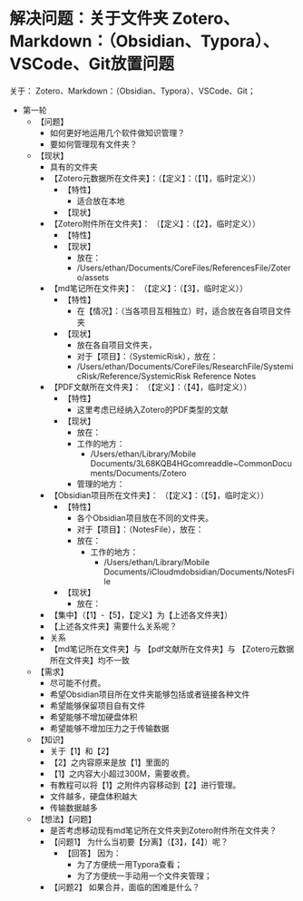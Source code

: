 # 解决问题：关于文件夹 Zotero、Markdown：（Obsidian、Typora）、VSCode、Git放置问题
关于： Zotero、Markdown：（Obsidian、Typora）、VSCode、Git；
- 第一轮
  - 【问题】
    - 如何更好地运用几个软件做知识管理？
    - 要如何管理现有文件夹？
  - 【现状】
    - 具有的文件夹
    - 【Zotero元数据所在文件夹】：（【定义】：（【1】，临时定义））
      - 【特性】
        - 适合放在本地
      - 【现状】
    - 【Zotero附件所在文件夹】： （【定义】：（【2】，临时定义））
      - 【特性】
      - 【现状】
        - 放在：
        - /Users/ethan/Documents/CoreFiles/ReferencesFile/Zotero/assets
    - 【md笔记所在文件夹】： （【定义】：（【3】，临时定义））
      - 【特性】
        - 在【情况】：（当各项目互相独立）时，适合放在各自项目文件夹
      - 【现状】
        - 放在各自项目文件夹，
        - 对于【项目】：（SystemicRisk），放在：
        - /Users/ethan/Documents/CoreFiles/ResearchFile/SystemicRisk/Reference/SystemicRisk Reference Notes
    - 【PDF文献所在文件夹】： （【定义】：（【4】，临时定义））
      - 【特性】
        - 这里考虑已经纳入Zotero的PDF类型的文献
      - 【现状】
        - 放在：
        - 工作的地方：
          - /Users/ethan/Library/Mobile Documents/3L68KQB4HGcomreaddle~CommonDocuments/Documents/Zotero
        - 管理的地方：
    - 【Obsidian项目所在文件夹】： （【定义】：（【5】，临时定义））
      - 【特性】
        - 各个Obsidian项目放在不同的文件夹。
        - 对于【项目】：（NotesFile），放在：
        - 放在：
          - 工作的地方：
            - /Users/ethan/Library/Mobile Documents/iCloudmdobsidian/Documents/NotesFile
      - 【现状】
        - 放在：
    - 【集中】（【1】-【5】，【定义】为【上述各文件夹】）
    - 【上述各文件夹】需要什么关系呢？
    - 关系
    - 【md笔记所在文件夹】与 【pdf文献所在文件夹】与 【Zotero元数据所在文件夹】均不一致
  - 【需求】
    - 尽可能不付费。
    - 希望Obsidian项目所在文件夹能够包括或者链接各种文件
    - 希望能够保留项目自有文件
    - 希望能够不增加硬盘体积
    - 希望能够不增加压力之于传输数据
  - 【知识】
    - 关于【1】和【2】
    - 【2】之内容原来是放【1】里面的
    - 【1】之内容大小超过300M，需要收费。
    - 有教程可以将【1】之附件内容移动到【2】进行管理。
    - 文件越多，硬盘体积越大
    - 传输数据越多
  - 【想法】【问题】
    - 是否考虑移动现有md笔记所在文件夹到Zotero附件所在文件夹？
    - 【问题1】 为什么当初要【分离】（【3】，【4】）呢？
      - 【回答】 因为：
        - 为了方便统一用Typora查看；
        - 为了方便统一手动用一个文件夹管理；
    - 【问题2】 如果合并，面临的困难是什么？